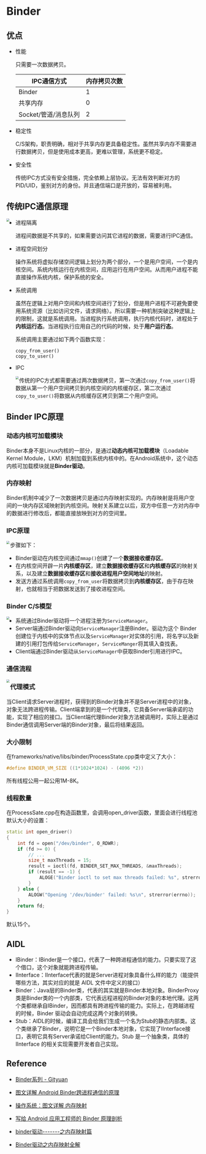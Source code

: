 # Binder

## 优点

* 性能

  只需要一次数据拷贝。

  | IPC通信方式          | 内存拷贝次数 |
  | -------------------- | ------------ |
  | Binder               | 1            |
  | 共享内存             | 0            |
  | Socket/管道/消息队列 | 2            |

* 稳定性

  C/S架构，职责明确，相对于共享内存更具备稳定性。虽然共享内存不需要进行数据拷贝，但是使用成本更高，更难以管理，系统更不稳定。

* 安全性

  传统IPC方式没有安全措施，完全依赖上层协议。无法有效判断对方的PID/UID，鉴别对方的身份。并且通信端口是开放的，容易被利用。



## 传统IPC通信原理

<img src="./images/Linux_Process.png" style="zoom:50%;" align="left" />

* 进程隔离

  进程间数据是不共享的，如果需要访问其它进程的数据，需要进行IPC通信。

* 进程空间划分

  操作系统将虚拟存储空间逻辑上划分为两个部分，一个是用户空间，一个是内核空间。系统内核运行在内核空间，应用运行在用户空间。从而用户进程不能直接操作系统内核，保护系统的安全。

* 系统调用

  虽然在逻辑上对用户空间和内核空间进行了划分，但是用户进程不可避免要使用系统资源（比如访问文件，请求网络）。所以需要一种机制突破这种逻辑上的限制，这就是系统调用。当进程执行系统调用，执行内核代码时，进程处于**内核运行态**。当进程执行应用自己的代码的时候，处于**用户运行态**。

  系统调用主要通过如下两个函数实现：

  ```
  copy_from_user()
  copy_to_user()
  ```

* IPC

  <img src="./images/Linux_IPC.png" style="zoom:50%;" align="left"/>

  传统的IPC方式都需要通过两次数据拷贝，第一次通过`copy_from_user()`将数据从第一个用户空间拷贝到内核空间的内核缓存区，第二次通过`copy_to_user()`将数据从内核缓存区拷贝到第二个用户空间。



## Binder IPC原理

### 动态内核可加载模块

Binder本身不是Linux内核的一部分，是通过**动态内核可加载模块**（Loadable Kernel Module，LKM）机制加载到系统内核中的。在Android系统中，这个动态内核可加载模块就是**Binder驱动**。

### 内存映射

Binder机制中减少了一次数据拷贝是通过内存映射实现的。内存映射是将用户空间的一块内存区域映射到内核空间。映射关系建立以后，双方中任意一方对内存中的数据进行修改后，都能直接放映到对方的空间里。

### IPC原理

<img src="./images/Binder_IPC.png" style="zoom:50%;" align="left">

步骤如下：

* Binder驱动在内核空间通过`mmap()`创建了一个**数据接收缓存区**。
* 在内核空间开辟一片**内核缓存区**，建立**数据接收缓存区**和**内核缓存区**的映射关系，以及建立**数据接收缓存区**和**接收进程用户空间地址**的映射。
* 发送方通过系统调用`copy_from_user`将数据拷贝到**内核缓存区**，由于存在映射，也就相当于把数据发送到了接收进程空间。

### Binder C/S模型

<img src="./images/Binder_Client_Server.png" style="zoom:50%" align="left">

* 系统通过Binder驱动将一个进程注册为`ServiceManager`。
* Server端通过Binder驱动向`ServiceManager`注册Binder。驱动为这个 Binder 创建位于内核中的实体节点以及`ServiceManager`对实体的引用，将名字以及新建的引用打包传给`ServiceManager`，`ServiceManger`将其填入查找表。
* Client端通过Binder驱动从`ServiceManager`中获取Binder引用进行IPC。

### 通信流程

<img src="./images/Binder_Work_Flow.png" style="zoom:50%" align="left">

### 代理模式

当Client请求Server进程时，获得到的Binder对象并不是Server进程中的对象，对象无法跨进程传输。Client端拿到的是一个代理类，它具备Server端承诺的功能，实现了相应的接口。当Client端代理Binder对象方法被调用时，实际上是通过Binder通信调用Server端的Binder对象，最后将结果返回。

### 大小限制

在frameworks/native/libs/binder/ProcessState.cpp类中定义了大小：

```c++
#define BINDER_VM_SIZE ((1*1024*1024) - (4096 *2))
```

所有线程公用一起公用1M-8K。

### 线程数量

在ProcessSate.cpp在构造函数里，会调用open_driver函数，里面会进行线程池默认大小的设置：

```c++
static int open_driver()
{
    int fd = open("/dev/binder", O_RDWR);
    if (fd >= 0) {
        // ...
        size_t maxThreads = 15;
        result = ioctl(fd, BINDER_SET_MAX_THREADS, &maxThreads);
        if (result == -1) {
            ALOGE("Binder ioctl to set max threads failed: %s", strerror(errno));
        }
    } else {
        ALOGW("Opening '/dev/binder' failed: %s\n", strerror(errno));
    }
    return fd;
}
```

默认15个。



## AIDL

* IBinder：IBinder是一个接口，代表了一种跨进程通信的能力。只要实现了这个借口，这个对象就能跨进程传输。
* IInterface：IInterface代表的就是Server进程对象具备什么样的能力（能提供哪些方法，其实对应的就是 AIDL 文件中定义的接口）
* Binder：Java层的Binder类，代表的其实就是Binder本地对象。BinderProxy类是Binder类的一个内部类，它代表远程进程的Binder对象的本地代理。这两个类都继承自IBinder，因而都具有跨进程传输的能力。实际上，在跨越进程的时候，Binder 驱动会自动完成这两个对象的转换。
* Stub：AIDL的时候，编译工具会给我们生成一个名为Stub的静态内部类。这个类继承了Binder，说明它是一个Binder本地对象，它实现了IInterface接口，表明它具有Server承诺给Client的能力。Stub 是一个抽象类，具体的 IInterface 的相关实现需要开发者自己实现。



## Reference

* [Binder系列 - Gityuan](http://gityuan.com/2015/10/31/binder-prepare/)
* [图文详解 Android Binder跨进程通信的原理](https://www.jianshu.com/p/4ee3fd07da14)
* [操作系统：图文详解 内存映射](https://www.jianshu.com/p/719fc4758813)
* [写给 Android 应用工程师的 Binder 原理剖析](https://juejin.im/post/5acccf845188255c3201100f)

* [binder驱动-------之内存映射篇](https://blog.csdn.net/xiaojsj111/article/details/31422175?utm_medium=distribute.pc_relevant_t0.none-task-blog-BlogCommendFromMachineLearnPai2-1.nonecase&depth_1-utm_source=distribute.pc_relevant_t0.none-task-blog-BlogCommendFromMachineLearnPai2-1.nonecase)

* [Binder驱动之内存映射全解](https://blog.csdn.net/zhanshenwu/article/details/106458188?utm_medium=distribute.pc_relevant.none-task-blog-BlogCommendFromMachineLearnPai2-1.nonecase&depth_1-utm_source=distribute.pc_relevant.none-task-blog-BlogCommendFromMachineLearnPai2-1.nonecase)